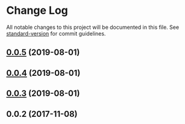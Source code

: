 # Change Log

All notable changes to this project will be documented in this file. See [standard-version](https://github.com/conventional-changelog/standard-version) for commit guidelines.

<a name="0.0.5"></a>
## [0.0.5](https://github.com/slavakisel/react-popover-component/compare/v0.0.4...v0.0.5) (2019-08-01)



<a name="0.0.4"></a>
## [0.0.4](https://github.com/slavakisel/react-popover-component/compare/v0.0.3...v0.0.4) (2019-08-01)



<a name="0.0.3"></a>
## [0.0.3](https://github.com/slavakisel/react-popover-component/compare/v0.0.2...v0.0.3) (2019-08-01)



<a name="0.0.2"></a>
## 0.0.2 (2017-11-08)
